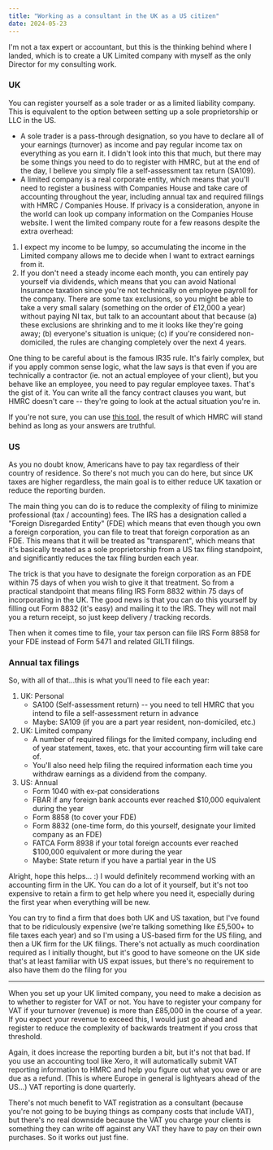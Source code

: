 ```yaml
---
title: "Working as a consultant in the UK as a US citizen"
date: 2024-05-23
---
```


I'm not a tax expert or accountant, but this is the thinking behind where I landed, which is to create a UK Limited company with myself as the only Director for my consulting work.

### UK

You can register yourself as a sole trader or as a limited liability company. This is equivalent to the option between setting up a sole proprietorship or LLC in the US.
- A sole trader is a pass-through designation, so you have to declare all of your earnings (turnover) as income and pay regular income tax on everything as you earn it. I didn't look into this that much, but there may be some things you need to do to register with HMRC, but at the end of the day, I believe you simply file a self-assessment tax return (SA109).
- A limited company is a real corporate entity, which means that you'll need to register a business with Companies House and take care of accounting throughout the year, including annual tax and required filings with HMRC / Companies House. If privacy is a consideration, anyone in the world can look up company information on the Companies House website.
I went the limited company route for a few reasons despite the extra overhead:
1. I expect my income to be lumpy, so accumulating the income in the Limited company allows me to decide when I want to extract earnings from it.
2. If you don't need a steady income each month, you can entirely pay yourself via dividends, which means that you can avoid National Insurance taxation since you're not technically on employee payroll for the company.
There are some tax exclusions, so you might be able to take a very small salary (something on the order of £12,000 a year) without paying NI tax, but talk to an accountant about that because (a) these exclusions are shrinking and to me it looks like they're going away; (b) everyone's situation is unique; (c) if you're considered non-domiciled, the rules are changing completely over the next 4 years.

One thing to be careful about is the famous IR35 rule. It's fairly complex, but if you apply common sense logic, what the law says is that even if you are technically a contractor (ie. not an actual employee of your client), but you behave like an employee, you need to pay regular employee taxes. That's the gist of it. You can write all the fancy contract clauses you want, but HMRC doesn't care -- they're going to look at the actual situation you're in.

If you're not sure, you can use [this tool](https://www.gov.uk/guidance/check-employment-status-for-tax), the result of which HMRC will stand behind as long as your answers are truthful.

### US

As you no doubt know, Americans have to pay tax regardless of their country of residence. So there's not much you can do here, but since UK taxes are higher regardless, the main goal is to either reduce UK taxation or reduce the reporting burden.

The main thing you can do is to reduce the complexity of filing to minimize professional (tax / accounting) fees. The IRS has a designation called a "Foreign Disregarded Entity" (FDE) which means that even though you own a foreign corporation, you can file to treat that foreign corporation as an FDE. This means that it will be treated as "transparent", which means that it's basically treated as a sole proprietorship from a US tax filing standpoint, and significantly reduces the tax filing burden each year.

The trick is that you have to designate the foreign corporation as an FDE within 75 days of when you wish to give it that treatment. So from a practical standpoint that means filing IRS Form 8832 within 75 days of incorporating in the UK. The good news is that you can do this yourself by filling out Form 8832 (it's easy) and mailing it to the IRS. They will not mail you a return receipt, so just keep delivery / tracking records.

Then when it comes time to file, your tax person can file IRS Form 8858 for your FDE instead of Form 5471 and related GILTI filings.

### Annual tax filings

So, with all of that...this is what you'll need to file each year:
1. UK: Personal
	- SA100 (Self-assessment return) -- you need to tell HMRC that you intend to file a self-assessment return in advance
	- Maybe: SA109 (if you are a part year resident, non-domiciled, etc.)
2. UK: Limited company
	- A number of required filings for the limited company, including end of year statement, taxes, etc. that your accounting firm will take care of.
	- You'll also need help filing the required information each time you withdraw earnings as a dividend from the company.
3. US: Annual
	- Form 1040 with ex-pat considerations
	- FBAR if any foreign bank accounts ever reached $10,000 equivalent during the year
	- Form 8858 (to cover your FDE)
	- Form 8832 (one-time form, do this yourself, designate your limited company as an FDE)
	- FATCA Form 8938 if your total foreign accounts ever reached $100,000 equivalent or more during the year
	- Maybe: State return if you have a partial year in the US

Alright, hope this helps... :) I would definitely recommend working with an accounting firm in the UK. You can do a lot of it yourself, but it's not too expensive to retain a firm to get help where you need it, especially during the first year when everything will be new.

You can try to find a firm that does both UK and US taxation, but I've found that to be ridiculously expensive (we're talking something like £5,500+ to file taxes each year) and so I'm using a US-based firm for the US filing, and then a UK firm for the UK filings. There's not actually as much coordination required as I initially thought, but it's good to have someone on the UK side that's at least familiar with US expat issues, but there's no requirement to also have them do the filing for you

---

When you set up your UK limited company, you need to make a decision as to whether to register for VAT or not. You have to register your company for VAT if your turnover (revenue) is more than £85,000 in the course of a year. If you expect your revenue to exceed this, I would just go ahead and register to reduce the complexity of backwards treatment if you cross that threshold.

Again, it does increase the reporting burden a bit, but it's not that bad. If you use an accounting tool like Xero, it will automatically submit VAT reporting information to HMRC and help you figure out what you owe or are due as a refund. (This is where Europe in general is lightyears ahead of the US...) VAT reporting is done quarterly.

There's not much benefit to VAT registration as a consultant (because you're not going to be buying things as company costs that include VAT), but there's no real downside because the VAT you charge your clients is something they can write off against any VAT they have to pay on their own purchases. So it works out just fine.
